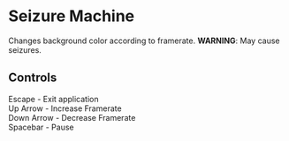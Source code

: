 Seizure Machine
===============

Changes background color according to framerate.
**WARNING**: May cause seizures.
  
Controls
---------

Escape - Exit application  
Up Arrow - Increase Framerate  
Down Arrow - Decrease Framerate  
Spacebar - Pause